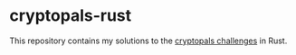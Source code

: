 # cryptopals-rust

This repository contains my solutions to the [cryptopals challenges](https://cryptopals.com/) in Rust.
